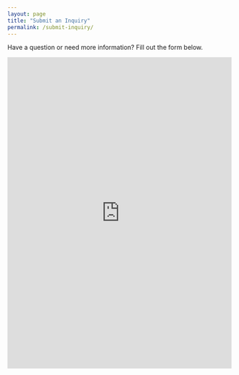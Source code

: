 ```yaml
---
layout: page
title: "Submit an Inquiry"
permalink: /submit-inquiry/
---
```


<p>Have a question or need more information? Fill out the form below.</p>

<iframe src="https://docs.google.com/forms/d/e/1FAIpQLSfYWZq5pdnyEdRakpwySyIRCDTE7rBV60VQfykXDhdt_DqXOQ/viewform?embedded=true" 
        width="100%" 
        height="700px" 
        frameborder="0" 
        style="border: none;">
    Loading…
</iframe>


